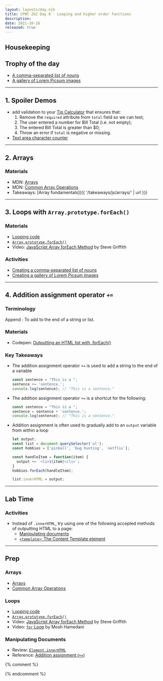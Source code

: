 ```yaml
---
layout: layouts/day.njk
title: CPNT 262 Day 8 - Looping and higher order functions
description: 
date: 2021-10-18
released: true
---
```


## Housekeeping

## Trophy of the day
- [A comma-separated list of nouns](https://gist.github.com/acidtone/5c8b6c954dadb7f9e60cbb98cddc0230)
- [A gallery of Lorem Picsum images](https://gist.github.com/acidtone/0c3caca6908b650c17b605f4242ff004)

---

## 1. Spoiler Demos
- add validation to your [Tip Calculator](https://gist.github.com/acidtone/9adae5b6fcdf8f2b3bab4c814f9f1da6) that ensures that:
    1. Remove the `required` attribute from `total` field so we can test;
    2. The user entered a number for Bill Total (i.e. not empty);
    3. The entered Bill Total is greater than $0;
    4. Throw an error if `total` is negative or missing.
- [Text area character counter](https://gist.github.com/acidtone/74727a562940ead812f46c1b1b870d19)

---

## 2. Arrays
### Materials
- MDN: [Arrays](https://developer.mozilla.org/en-US/docs/Learn/JavaScript/First_steps/Arrays)
- MDN: [Common Array Operations](https://developer.mozilla.org/en-US/docs/Web/JavaScript/Reference/Global_Objects/Array)
- Takeaways: [Array fundamentals]({{ '/takeaways/js/arrays/' |  url }})

---

## 3. Loops with `Array.prototype.forEach()`

### Materials
- [Looping code](https://developer.mozilla.org/en-US/docs/Learn/JavaScript/Building_blocks/Looping_code)
- [`Array.prototype.forEach()`](https://developer.mozilla.org/en-US/docs/Web/JavaScript/Reference/Global_Objects/Array/forEach)
- Video: [JavaScript Array forEach Method](https://youtu.be/159EAISAxwg) by Steve Griffith 

### Activities
- [Creating a comma-separated list of nouns](https://gist.github.com/acidtone/5c8b6c954dadb7f9e60cbb98cddc0230)
- [Creating a gallery of Lorem Picsum images](https://gist.github.com/acidtone/0c3caca6908b650c17b605f4242ff004)

---

## 4. Addition assignment operator `+=`
### Terminology
Append
: To add to the end of a string or list.

### Materials
- Codepen: [Outputting an HTML list with .forEach()](https://codepen.io/acidtone/pen/BaQJqvY)

### Key Takeaways
- The addition assignment operator `+=` is used to add a string to the end of a variable
    ```js
    const sentence = "This is a ";
    sentence += 'sentence.';
    console.log(sentence); // "This is a sentence."
    ```
- The addition assignment operator `+=` is a shortcut for the following:

    ```js
    const sentence = "This is a ";
    sentence = sentence + 'sentence.';
    console.log(sentence); // "This is a sentence."
    ```
- Addition assignment is often used to gradually add to an `output` variable from within a loop

    ```js
    let output;
    const list = document.querySelector('ul');
    const hobbies = ['pinball', 'bug hunting', `netflix`];

    const handleItem = function(item) {
      output += `<li>${item}</li>`;
    }
    hobbies.forEach(handleItem);

    list.innerHTML = output;
    ```

---

## Lab Time
### Activities
- Instead of `.innerHTML`, try using one of the following accepted methods of outputting HTML to a page:
    - [Manipulating documents](https://developer.mozilla.org/en-US/docs/Learn/JavaScript/Client-side_web_APIs/Manipulating_documents)
    - [`<template>`: The Content Template element](https://developer.mozilla.org/en-US/docs/Web/HTML/Element/template)

---

## Prep
### Arrays
- [Arrays](https://developer.mozilla.org/en-US/docs/Learn/JavaScript/First_steps/Arrays)
- [Common Array Operations](https://developer.mozilla.org/en-US/docs/Web/JavaScript/Reference/Global_Objects/Array)

### Loops
- [Looping code](https://developer.mozilla.org/en-US/docs/Learn/JavaScript/Building_blocks/Looping_code)
- [`Array.prototype.forEach()`](https://developer.mozilla.org/en-US/docs/Web/JavaScript/Reference/Global_Objects/Array/forEach)
- Video: [JavaScript Array forEach Method](https://youtu.be/159EAISAxwg) by Steve Griffith    
- Video: [`for` Loop](https://www.youtube.com/watch?v=s9wW2PpJsmQ) by Mosh Hamedani

### Manipulating Documents
- Review: [`Element.innerHTML`](https://developer.mozilla.org/en-US/docs/Web/API/Element/innerHTML)
- Reference: [Addition assignment (`+=`)](https://developer.mozilla.org/en-US/docs/Web/JavaScript/Reference/Operators/Addition_assignment)

{% comment %}

{% endcomment %}